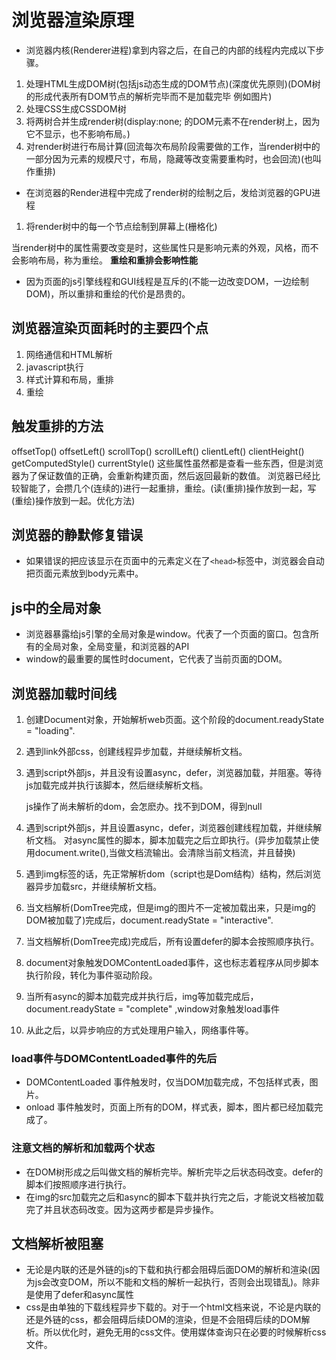 # 浏览器渲染原理

* 浏览器内核(Renderer进程)拿到内容之后，在自己的内部的线程内完成以下步骤。

1. 处理HTML生成DOM树(包括js动态生成的DOM节点)(深度优先原则)(DOM树的形成代表所有DOM节点的解析完毕而不是加载完毕 例如图片)
2. 处理CSS生成CSSDOM树
3. 将两树合并生成render树(display:none; 的DOM元素不在render树上，因为它不显示，也不影响布局。)
4. 对render树进行布局计算(回流每次布局阶段需要做的工作，当render树中的一部分因为元素的规模尺寸，布局，隐藏等改变需要重构时，也会回流)(也叫作重排)

* 在浏览器的Render进程中完成了render树的绘制之后，发给浏览器的GPU进程

1. 将render树中的每一个节点绘制到屏幕上(栅格化)

当render树中的属性需要改变是时，这些属性只是影响元素的外观，风格，而不会影响布局，称为重绘。
**重绘和重排会影响性能**

* 因为页面的js引擎线程和GUI线程是互斥的(不能一边改变DOM，一边绘制DOM)，所以重排和重绘的代价是昂贵的。

## 浏览器渲染页面耗时的主要四个点

1. 网络通信和HTML解析
2. javascript执行
3. 样式计算和布局，重排
4. 重绘

## 触发重排的方法

offsetTop() offsetLeft() scrollTop() scrollLeft() clientLeft() clientHeight() getComputedStyle() currentStyle()
这些属性虽然都是查看一些东西，但是浏览器为了保证数值的正确，会重新构建页面，然后返回最新的数值。
浏览器已经比较智能了，会攒几个(连续的)进行一起重排，重绘。(读(重排)操作放到一起，写(重绘)操作放到一起。优化方法)

## 浏览器的静默修复错误

* 如果错误的把应该显示在页面中的元素定义在了```<head>```标签中，浏览器会自动把页面元素放到body元素中。

## js中的全局对象

* 浏览器暴露给js引擎的全局对象是window。代表了一个页面的窗口。包含所有的全局对象，全局变量，和浏览器的API
* window的最重要的属性时document，它代表了当前页面的DOM。

## 浏览器加载时间线

1. 创建Document对象，开始解析web页面。这个阶段的document.readyState  = "loading".
2. 遇到link外部css，创建线程异步加载，并继续解析文档。
3. 遇到script外部js，并且没有设置async，defer，浏览器加载，并阻塞。等待js加载完成并执行该脚本，然后继续解析文档。

    js操作了尚未解析的dom，会怎麽办。找不到DOM，得到null

4. 遇到script外部js，并且设置async，defer，浏览器创建线程加载，并继续解析文档。
对async属性的脚本，脚本加载完之后立即执行。(异步加载禁止使用document.write(),当做文档流输出。会清除当前文档流，并且替换)
5. 遇到img标签的话，先正常解析dom（script也是Dom结构）结构，然后浏览器异步加载src，并继续解析文档。
6. 当文档解析(DomTree完成，但是img的图片不一定被加载出来，只是img的DOM被加载了)完成后，document.readyState = "interactive".
7. 当文档解析(DomTree完成)完成后，所有设置defer的脚本会按照顺序执行。
8. document对象触发DOMContentLoaded事件，这也标志着程序从同步脚本执行阶段，转化为事件驱动阶段。
9. 当所有async的脚本加载完成并执行后，img等加载完成后，document.readyState = "complete" ,window对象触发load事件
10. 从此之后，以异步响应的方式处理用户输入，网络事件等。

### load事件与DOMContentLoaded事件的先后

* DOMContentLoaded 事件触发时，仅当DOM加载完成，不包括样式表，图片。
* onload 事件触发时，页面上所有的DOM，样式表，脚本，图片都已经加载完成了。

### 注意文档的解析和加载两个状态

* 在DOM树形成之后叫做文档的解析完毕。解析完毕之后状态码改变。defer的脚本们按照顺序进行执行。
* 在img的src加载完之后和async的脚本下载并执行完之后，才能说文档被加载完了并且状态码改变。因为这两步都是异步操作。

## 文档解析被阻塞

* 无论是内联的还是外链的js的下载和执行都会阻碍后面DOM的解析和渲染(因为js会改变DOM，所以不能和文档的解析一起执行，否则会出现错乱)。除非是使用了defer和async属性
* css是由单独的下载线程异步下载的。对于一个html文档来说，不论是内联的还是外链的css，都会阻碍后续DOM的渲染，但是不会阻碍后续的DOM解析。所以优化时，避免无用的css文件。使用媒体查询只在必要的时候解析css文件。
